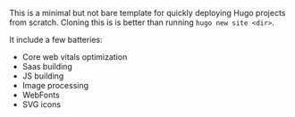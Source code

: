 This is a minimal but not bare template for quickly deploying Hugo projects from scratch. Cloning this is is better than running `hugo new site <dir>`.

It include a few batteries:

- Core web vitals optimization
- Saas building
- JS building
- Image processing
- WebFonts
- SVG icons
